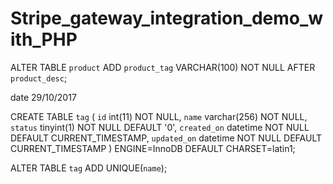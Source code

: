 # Stripe_gateway_integration_demo_with_PHP

ALTER TABLE `product` ADD `product_tag` VARCHAR(100) NOT NULL AFTER `product_desc`;

date 29/10/2017

CREATE TABLE `tag` (
  `id` int(11) NOT NULL,
  `name` varchar(256) NOT NULL,
  `status` tinyint(1) NOT NULL DEFAULT '0',
  `created_on` datetime NOT NULL DEFAULT CURRENT_TIMESTAMP,
  `updated_on` datetime NOT NULL DEFAULT CURRENT_TIMESTAMP
) ENGINE=InnoDB DEFAULT CHARSET=latin1;

ALTER TABLE `tag` ADD UNIQUE(`name`);